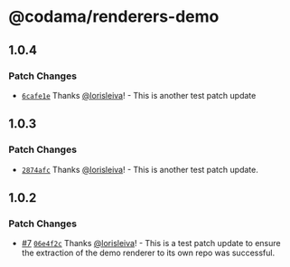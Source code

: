 # @codama/renderers-demo

## 1.0.4

### Patch Changes

- [`6cafe1e`](https://github.com/codama-idl/renderers-demo/commit/6cafe1e04611ed94efa3c54c933e2ad179db624a) Thanks [@lorisleiva](https://github.com/lorisleiva)! - This is another test patch update

## 1.0.3

### Patch Changes

- [`2874afc`](https://github.com/codama-idl/renderers-demo/commit/2874afccd5c51e034f8ebdd94ea18f8ca4ba4913) Thanks [@lorisleiva](https://github.com/lorisleiva)! - This is another test patch update.

## 1.0.2

### Patch Changes

- [#7](https://github.com/codama-idl/renderers-demo/pull/7) [`06e4f2c`](https://github.com/codama-idl/renderers-demo/commit/06e4f2c05943a857ec21f69be5980457400d3320) Thanks [@lorisleiva](https://github.com/lorisleiva)! - This is a test patch update to ensure the extraction of the demo renderer to its own repo was successful.
